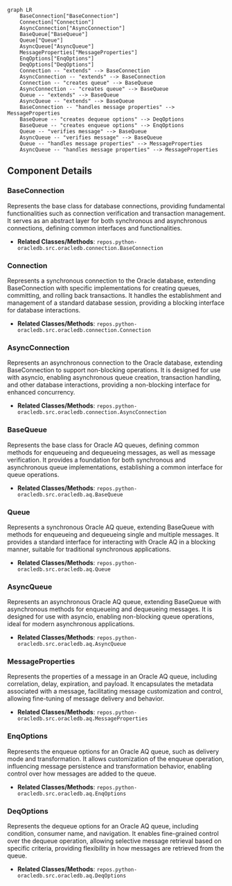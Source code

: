 ```mermaid
graph LR
    BaseConnection["BaseConnection"]
    Connection["Connection"]
    AsyncConnection["AsyncConnection"]
    BaseQueue["BaseQueue"]
    Queue["Queue"]
    AsyncQueue["AsyncQueue"]
    MessageProperties["MessageProperties"]
    EnqOptions["EnqOptions"]
    DeqOptions["DeqOptions"]
    Connection -- "extends" --> BaseConnection
    AsyncConnection -- "extends" --> BaseConnection
    Connection -- "creates queue" --> BaseQueue
    AsyncConnection -- "creates queue" --> BaseQueue
    Queue -- "extends" --> BaseQueue
    AsyncQueue -- "extends" --> BaseQueue
    BaseConnection -- "handles message properties" --> MessageProperties
    BaseQueue -- "creates dequeue options" --> DeqOptions
    BaseQueue -- "creates enqueue options" --> EnqOptions
    Queue -- "verifies message" --> BaseQueue
    AsyncQueue -- "verifies message" --> BaseQueue
    Queue -- "handles message properties" --> MessageProperties
    AsyncQueue -- "handles message properties" --> MessageProperties
```

## Component Details

### BaseConnection
Represents the base class for database connections, providing fundamental functionalities such as connection verification and transaction management. It serves as an abstract layer for both synchronous and asynchronous connections, defining common interfaces and functionalities.
- **Related Classes/Methods**: `repos.python-oracledb.src.oracledb.connection.BaseConnection`

### Connection
Represents a synchronous connection to the Oracle database, extending BaseConnection with specific implementations for creating queues, committing, and rolling back transactions. It handles the establishment and management of a standard database session, providing a blocking interface for database interactions.
- **Related Classes/Methods**: `repos.python-oracledb.src.oracledb.connection.Connection`

### AsyncConnection
Represents an asynchronous connection to the Oracle database, extending BaseConnection to support non-blocking operations. It is designed for use with asyncio, enabling asynchronous queue creation, transaction handling, and other database interactions, providing a non-blocking interface for enhanced concurrency.
- **Related Classes/Methods**: `repos.python-oracledb.src.oracledb.connection.AsyncConnection`

### BaseQueue
Represents the base class for Oracle AQ queues, defining common methods for enqueueing and dequeueing messages, as well as message verification. It provides a foundation for both synchronous and asynchronous queue implementations, establishing a common interface for queue operations.
- **Related Classes/Methods**: `repos.python-oracledb.src.oracledb.aq.BaseQueue`

### Queue
Represents a synchronous Oracle AQ queue, extending BaseQueue with methods for enqueueing and dequeueing single and multiple messages. It provides a standard interface for interacting with Oracle AQ in a blocking manner, suitable for traditional synchronous applications.
- **Related Classes/Methods**: `repos.python-oracledb.src.oracledb.aq.Queue`

### AsyncQueue
Represents an asynchronous Oracle AQ queue, extending BaseQueue with asynchronous methods for enqueueing and dequeueing messages. It is designed for use with asyncio, enabling non-blocking queue operations, ideal for modern asynchronous applications.
- **Related Classes/Methods**: `repos.python-oracledb.src.oracledb.aq.AsyncQueue`

### MessageProperties
Represents the properties of a message in an Oracle AQ queue, including correlation, delay, expiration, and payload. It encapsulates the metadata associated with a message, facilitating message customization and control, allowing fine-tuning of message delivery and behavior.
- **Related Classes/Methods**: `repos.python-oracledb.src.oracledb.aq.MessageProperties`

### EnqOptions
Represents the enqueue options for an Oracle AQ queue, such as delivery mode and transformation. It allows customization of the enqueue operation, influencing message persistence and transformation behavior, enabling control over how messages are added to the queue.
- **Related Classes/Methods**: `repos.python-oracledb.src.oracledb.aq.EnqOptions`

### DeqOptions
Represents the dequeue options for an Oracle AQ queue, including condition, consumer name, and navigation. It enables fine-grained control over the dequeue operation, allowing selective message retrieval based on specific criteria, providing flexibility in how messages are retrieved from the queue.
- **Related Classes/Methods**: `repos.python-oracledb.src.oracledb.aq.DeqOptions`
